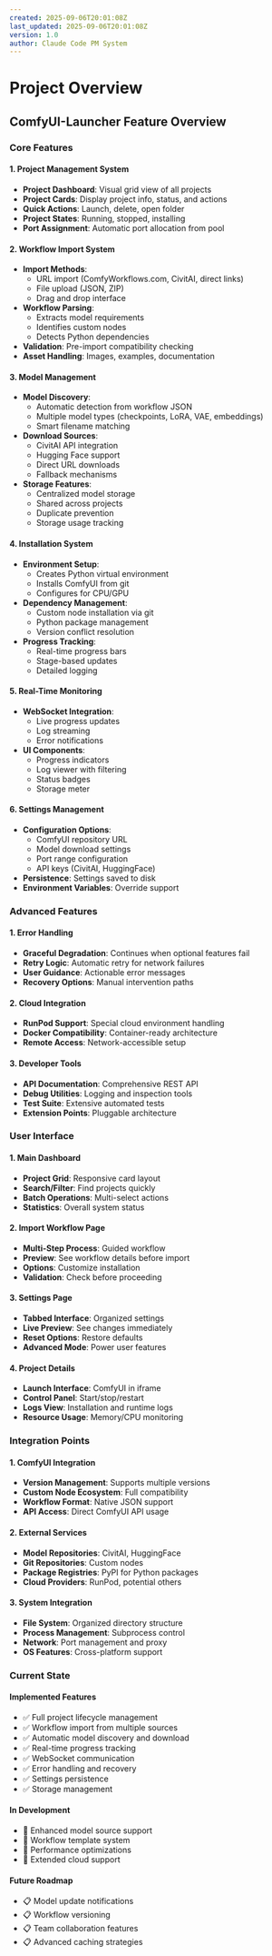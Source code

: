 ```yaml
---
created: 2025-09-06T20:01:08Z
last_updated: 2025-09-06T20:01:08Z
version: 1.0
author: Claude Code PM System
---
```


# Project Overview

## ComfyUI-Launcher Feature Overview

### Core Features

#### 1. Project Management System
- **Project Dashboard**: Visual grid view of all projects
- **Project Cards**: Display project info, status, and actions
- **Quick Actions**: Launch, delete, open folder
- **Project States**: Running, stopped, installing
- **Port Assignment**: Automatic port allocation from pool

#### 2. Workflow Import System
- **Import Methods**:
  - URL import (ComfyWorkflows.com, CivitAI, direct links)
  - File upload (JSON, ZIP)
  - Drag and drop interface
- **Workflow Parsing**: 
  - Extracts model requirements
  - Identifies custom nodes
  - Detects Python dependencies
- **Validation**: Pre-import compatibility checking
- **Asset Handling**: Images, examples, documentation

#### 3. Model Management
- **Model Discovery**:
  - Automatic detection from workflow JSON
  - Multiple model types (checkpoints, LoRA, VAE, embeddings)
  - Smart filename matching
- **Download Sources**:
  - CivitAI API integration
  - Hugging Face support
  - Direct URL downloads
  - Fallback mechanisms
- **Storage Features**:
  - Centralized model storage
  - Shared across projects
  - Duplicate prevention
  - Storage usage tracking

#### 4. Installation System
- **Environment Setup**:
  - Creates Python virtual environment
  - Installs ComfyUI from git
  - Configures for CPU/GPU
- **Dependency Management**:
  - Custom node installation via git
  - Python package management
  - Version conflict resolution
- **Progress Tracking**:
  - Real-time progress bars
  - Stage-based updates
  - Detailed logging

#### 5. Real-Time Monitoring
- **WebSocket Integration**:
  - Live progress updates
  - Log streaming
  - Error notifications
- **UI Components**:
  - Progress indicators
  - Log viewer with filtering
  - Status badges
  - Storage meter

#### 6. Settings Management
- **Configuration Options**:
  - ComfyUI repository URL
  - Model download settings
  - Port range configuration
  - API keys (CivitAI, HuggingFace)
- **Persistence**: Settings saved to disk
- **Environment Variables**: Override support

### Advanced Features

#### 1. Error Handling
- **Graceful Degradation**: Continues when optional features fail
- **Retry Logic**: Automatic retry for network failures
- **User Guidance**: Actionable error messages
- **Recovery Options**: Manual intervention paths

#### 2. Cloud Integration
- **RunPod Support**: Special cloud environment handling
- **Docker Compatibility**: Container-ready architecture
- **Remote Access**: Network-accessible setup

#### 3. Developer Tools
- **API Documentation**: Comprehensive REST API
- **Debug Utilities**: Logging and inspection tools
- **Test Suite**: Extensive automated tests
- **Extension Points**: Pluggable architecture

### User Interface

#### 1. Main Dashboard
- **Project Grid**: Responsive card layout
- **Search/Filter**: Find projects quickly
- **Batch Operations**: Multi-select actions
- **Statistics**: Overall system status

#### 2. Import Workflow Page
- **Multi-Step Process**: Guided workflow
- **Preview**: See workflow details before import
- **Options**: Customize installation
- **Validation**: Check before proceeding

#### 3. Settings Page
- **Tabbed Interface**: Organized settings
- **Live Preview**: See changes immediately
- **Reset Options**: Restore defaults
- **Advanced Mode**: Power user features

#### 4. Project Details
- **Launch Interface**: ComfyUI in iframe
- **Control Panel**: Start/stop/restart
- **Logs View**: Installation and runtime logs
- **Resource Usage**: Memory/CPU monitoring

### Integration Points

#### 1. ComfyUI Integration
- **Version Management**: Supports multiple versions
- **Custom Node Ecosystem**: Full compatibility
- **Workflow Format**: Native JSON support
- **API Access**: Direct ComfyUI API usage

#### 2. External Services
- **Model Repositories**: CivitAI, HuggingFace
- **Git Repositories**: Custom nodes
- **Package Registries**: PyPI for Python packages
- **Cloud Providers**: RunPod, potential others

#### 3. System Integration
- **File System**: Organized directory structure
- **Process Management**: Subprocess control
- **Network**: Port management and proxy
- **OS Features**: Cross-platform support

### Current State

#### Implemented Features
- ✅ Full project lifecycle management
- ✅ Workflow import from multiple sources
- ✅ Automatic model discovery and download
- ✅ Real-time progress tracking
- ✅ WebSocket communication
- ✅ Error handling and recovery
- ✅ Settings persistence
- ✅ Storage management

#### In Development
- 🚧 Enhanced model source support
- 🚧 Workflow template system
- 🚧 Performance optimizations
- 🚧 Extended cloud support

#### Future Roadmap
- 📋 Model update notifications
- 📋 Workflow versioning
- 📋 Team collaboration features
- 📋 Advanced caching strategies